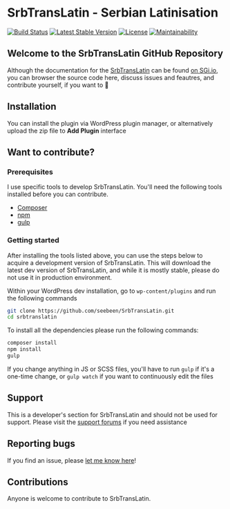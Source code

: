 # SrbTransLatin - Serbian Latinisation

[![Build Status](https://travis-ci.org/seebeen/SrbTransLatin.svg?branch=master)](https://travis-ci.org/seebeen/SrbTransLatin)
[![Latest Stable Version](https://poser.pugx.org/sgi/srbtranslatin/v/stable)](https://packagist.org/packages/sgi/srbtranslatin)
[![License](https://poser.pugx.org/sgi/srbtranslatin/license)](https://packagist.org/packages/sgi/srbtranslatin)
[![Maintainability](https://api.codeclimate.com/v1/badges/48c1c02c637f48135b1a/maintainability)](https://codeclimate.com/github/seebeen/SrbTransLatin/maintainability)


## Welcome to the SrbTransLatin GitHub Repository

Although the documentation for the [SrbTransLatin](https://wordpress.org/plugins/srbtranslatin) can be found [on SGi.io](https://rtfm.sgi.io/srbtranslatin), you can browser the source code here, discuss issues and feautres, and contribute yourself, if you want to 🤗

## Installation

You can install the plugin via WordPress plugin manager, or alternatively upload the zip file to **Add Plugin** interface

## Want to contribute?

### Prerequisites

I use specific tools to develop SrbTransLatin. You'll need the following tools installed before you can contribute.

* [Composer](https://getcomposer.org/)
* [npm](https://www.npmjs.com/)
* [gulp](https://gulpjs.com/)

### Getting started

After installing the tools listed above, you can use the steps below to acquire a development version of SrbTransLatin.
This will download the latest dev version of SrbTransLatin, and while it is mostly stable, please do not use it in production environment.

Within your WordPress dev installation, go to `wp-content/plugins` and run the following commands
```bash
git clone https://github.com/seebeen/SrbTransLatin.git
cd srbtranslatin
```

To install all the dependencies please run the following commands:
```bash
composer install
npm install
gulp
```

If you change anything in JS or SCSS files, you'll have to run `gulp` if it's a one-time change, or `gulp watch` if you want to continuously edit the files

## Support

This is a developer's section for SrbTransLatin and should not be used for support. Please visit the [support forums](https://wordpress.org/support/plugin/srbtranslatin) if you need assistance

## Reporting bugs

If you find an issue, please [let me know here](https://github.com/seebeen/SrbTransLatin/issues/new)!

## Contributions

Anyone is welcome to contribute to SrbTransLatin.